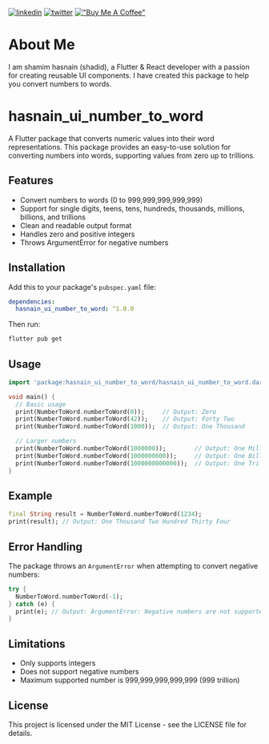 [![linkedin](https://img.shields.io/badge/linkedin-0A66C2?style=for-the-badge&logo=linkedin&logoColor=white)](https://www.linkedin.com/in/shamim-hasnain/)
[![twitter](https://img.shields.io/badge/twitter-1DA1F2?style=for-the-badge&logo=twitter&logoColor=white)](https://x.com/hasnain_bd)
[!["Buy Me A Coffee"](https://www.buymeacoffee.com/assets/img/custom_images/orange_img.png)](https://buymeacoffee.com/hasnain.dev)

# About Me

I am shamim hasnain (shadid), a Flutter & React developer with a passion for creating reusable UI components. I have created this package to help you convert numbers to words.

# hasnain_ui_number_to_word

A Flutter package that converts numeric values into their word representations. This package provides an easy-to-use solution for converting numbers into words, supporting values from zero up to trillions.

## Features

- Convert numbers to words (0 to 999,999,999,999,999)
- Support for single digits, teens, tens, hundreds, thousands, millions, billions, and trillions
- Clean and readable output format
- Handles zero and positive integers
- Throws ArgumentError for negative numbers

## Installation

Add this to your package's `pubspec.yaml` file:

```yaml
dependencies:
  hasnain_ui_number_to_word: ^1.0.0
```

Then run:

```bash
flutter pub get
```

## Usage

```dart
import 'package:hasnain_ui_number_to_word/hasnain_ui_number_to_word.dart';

void main() {
  // Basic usage
  print(NumberToWord.numberToWord(0));     // Output: Zero
  print(NumberToWord.numberToWord(42));    // Output: Forty Two
  print(NumberToWord.numberToWord(1000));  // Output: One Thousand

  // Larger numbers
  print(NumberToWord.numberToWord(1000000));        // Output: One Million
  print(NumberToWord.numberToWord(1000000000));     // Output: One Billion
  print(NumberToWord.numberToWord(1000000000000));  // Output: One Trillion
}
```

## Example

```dart
final String result = NumberToWord.numberToWord(1234);
print(result); // Output: One Thousand Two Hundred Thirty Four
```

## Error Handling

The package throws an `ArgumentError` when attempting to convert negative numbers:

```dart
try {
  NumberToWord.numberToWord(-1);
} catch (e) {
  print(e); // Output: ArgumentError: Negative numbers are not supported.
}
```

## Limitations

- Only supports integers
- Does not support negative numbers
- Maximum supported number is 999,999,999,999,999 (999 trillion)

## License

This project is licensed under the MIT License - see the LICENSE file for details.
